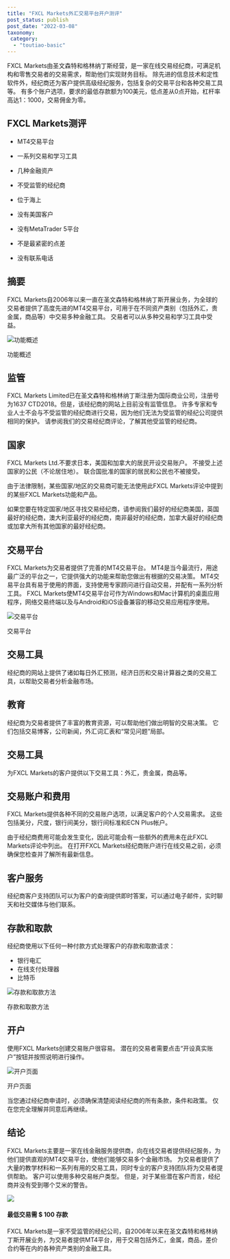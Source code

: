 ```yaml
---
title: "FXCL Markets外汇交易平台开户测评"
post_status: publish
post_date: "2022-03-08"
taxonomy:
 category: 
  - "toutiao-basic"
---
```


FXCL Markets由圣文森特和格林纳丁斯经营，是一家在线交易经纪商，可满足机构和零售交易者的交易需求，帮助他们实现财务目标。 除先进的信息技术和定性软件外，经纪商还为客户提供高级经纪服务，包括复杂的交易平台和各种交易工具等。 有多个账户选项，要求的最低存款额为100美元，低点差从0点开始，杠杆率高达1：1000，交易佣金为零。

## FXCL Markets测评

- MT4交易平台

- 一系列交易和学习工具

- 几种金融资产

- 不受监管的经纪商

- 位于海上

- 没有美国客户

- 没有MetaTrader 5平台

- 不是最紧密的点差

- 没有联系电话


## 摘要

FXCL Markets自2006年以来一直在圣文森特和格林纳丁斯开展业务，为全球的交易者提供了高度先进的MT4交易平台，可用于在不同资产类别（包括外汇，贵金属，商品等）中交易多种金融工具。 交易者可以从多种交易和学习工具中受益。

![功能概述](https://cdn.fendou.la/funstoutiao/2020/11/FXCL-Markets-Review-Features-Overview.png "功能概述")

功能概述

## 监管

FXCL Markets Limited已在圣文森特和格林纳丁斯注册为国际商业公司，注册号为1637 CTD2018。但是，该经纪商的网站上目前没有监管信息。 许多专家和专业人士不会与不受监管的经纪商进行交易，因为他们无法为受监管的经纪公司提供相同的保护。 请参阅我们的交易经纪商评论，了解其他受监管的经纪商。

## 国家

FXCL Markets Ltd.不要求日本，美国和加拿大的居民开设交易账户。 不接受上述国家的公民（不论居住地）。 联合国批准的国家的居民和公民也不被接受。

由于法律限制，某些国家/地区的交易商可能无法使用此FXCL Markets评论中提到的某些FXCL Markets功能和产品。

如果您要在特定国家/地区寻找交易经纪商，请参阅我们最好的经纪商美国，英国最好的经纪商，澳大利亚最好的经纪商，南非最好的经纪商，加拿大最好的经纪商或加拿大所有其他国家的最好经纪商。

## 交易平台

FXCL Markets为交易者提供了完善的MT4交易平台。 MT4是当今最流行，用途最广泛的平台之一，它提供强大的功能来帮助您做出有根据的交易决策。 MT4交易平台具有易于使用的界面，支持使用专家顾问进行自动交易，并配有一系列分析工具。 FXCL Markets使MT4交易平台可作为Windows和Mac计算机的桌面应用程序，网络交易终端以及与Android和iOS设备兼容的移动交易应用程序使用。

![交易平台](https://cdn.fendou.la/funstoutiao/2020/11/FXCL-Markets-Review-Trading-Platform.png "交易平台")

交易平台

## 交易工具

经纪商的网站上提供了诸如每日外汇预测，经济日历和交易计算器之类的交易工具，以帮助交易者分析金融市场。

## 教育

经纪商为交易者提供了丰富的教育资源，可以帮助他们做出明智的交易决策。 它们包括交易博客，公司新闻，外汇词汇表和“常见问题”局部。

## 交易工具

为FXCL Markets的客户提供以下交易工具：外汇，贵金属，商品等。

## 交易账户和费用

FXCL Markets提供各种不同的交易账户选项，以满足客户的个人交易需求。 这些包括美分，尺度，银行间美分，银行间标准和ECN Plus帐户。

由于经纪商费用可能会发生变化，因此可能会有一些额外的费用未在此FXCL Markets评论中列出。 在打开FXCL Markets经纪商账户进行在线交易之前，必须确保您检查并了解所有最新信息。

## 客户服务

经纪商客户支持团队可以为客户的查询提供即时答案，可以通过电子邮件，实时聊天和社交媒体与他们联系。

## 存款和取款

经纪商使用以下任何一种付款方式处理客户的存款和取款请求：

- 银行电汇
- 在线支付处理器
- 比特币

![存款和取款方法](https://cdn.fendou.la/funstoutiao/2020/11/FXCL-Markets-Review-Deposit-and-Withdrawal-Methods-1024x184.jpg "存款和取款方法")

存款和取款方法

## 开户

使用FXCL Markets创建交易账户很容易。 潜在的交易者需要点击“开设真实账户”按钮并按照说明进行操作。

![开户页面](https://cdn.fendou.la/funstoutiao/2020/11/FXCL-Markets-Review-Account-Opening-Page.jpg "开户页面")

开户页面

当您通过经纪商申请时，必须确保清楚阅读经纪商的所有条款，条件和政策。 仅在您完全理解并同意后再继续。

## 结论

FXCL Markets主要是一家在线金融服务提供商，向在线交易者提供经纪服务，为他们提供直观的MT4交易平台，使他们能够交易多个金融市场。 为交易者提供了大量的教学材料和一系列有用的交易工具，同时专业的客户支持团队将为交易者提供帮助。 客户可以使用多种交易帐户类型。 但是，对于某些潜在客户而言，经纪商并没有受到哪个艾米的警告。

![](https://cdn.fendou.la/funstoutiao/2020/11/FXCL-Markets-Logo.png)

#### 最低交易需 $ 100 存款

FXCL Markets是一家不受监管的经纪公司，自2006年以来在圣文森特和格林纳丁斯开展业务，为交易者提供MT4平台，用于交易包括外汇，金属，商品，差价合约等在内的各种资产类别的金融工具。
